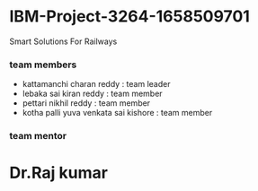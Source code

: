# IBM-Project-3264-1658509701
Smart Solutions For Railways
### team members 
  - kattamanchi charan reddy : team leader
  - lebaka sai kiran reddy   : team member
  - pettari nikhil reddy     : team member
  - kotha palli yuva venkata sai kishore : team member
### team mentor
   # Dr.Raj kumar


